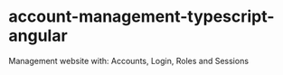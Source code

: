 # account-management-typescript-angular
Management website with: Accounts, Login, Roles and Sessions
